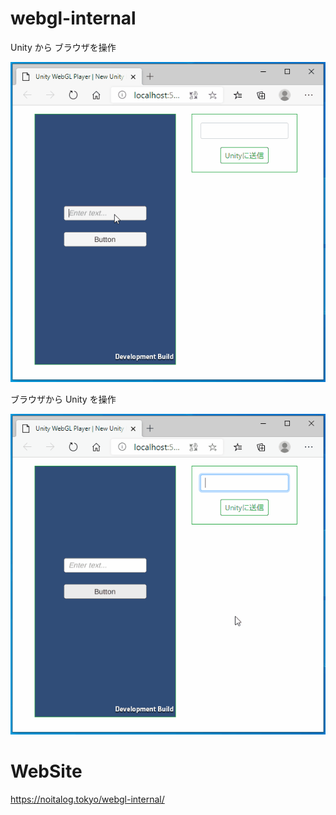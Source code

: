 # webgl-internal

Unity から ブラウザを操作

![](webgl-internal-1.gif)

ブラウザから Unity を操作

![](webgl-internal-2.gif)

# WebSite
https://noitalog.tokyo/webgl-internal/
